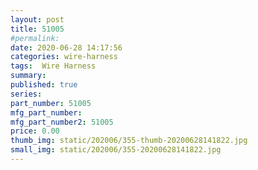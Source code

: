 ```yaml
---
layout: post
title: 51005
#permalink: 
date: 2020-06-28 14:17:56
categories: wire-harness
tags:  Wire Harness
summary: 
published: true 
series: 
part_number: 51005
mfg_part_number: 
mfg_part_number2: 51005
price: 0.00
thumb_img: static/202006/355-thumb-20200628141822.jpg
small_img: static/202006/355-20200628141822.jpg
---
```



